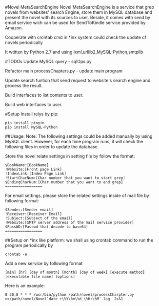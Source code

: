 #Novel MetaSearchEngine
Novel MetaSearchEngine is a service that grep novels from websites' search Engine, store them in MySQL database  and present the novel with its sources to user. Beside, it comes with send by email service wich can be used for SendToKindle service provided by Amazon.

Cooperate with crontab cmd in *inx system could check the update of novels periodically

It wtitten by Python 2.7 and using lxml,urllib2,MySQL-Python,smtplib

#TODOs
Update MySQL query - sqlOps.py

Refactor main processChapters.py - update main program

Update search funtion that send request to website's search engine and process the result.

Build interfaces to list contents to user.

Build web interfaces to user.

#Setup
Install relys by pip:

	pip install pinyin
	pip install MySQL-Python

##Usage:
Note: The following settings could be added manually by using MySQL client. However, for each time program runs, it will check the following files in order to update the database. 

Store the novel relate settings in setting file by follow the format:
	
	$BookName:[BookName]
	!Website:[Front page Link]
	!IndexLink:[Index Page Link]
	!StartCharNum:[Char number that you want to start grep]
	$EndingCharNum:[Char number that you want to end grep]
	=================
	
For email settings, please store the related settings inside of mail file by following format:

	$Sender:[Sender email]
	!Receiver:[Receiver Email]
	!Subject:[Subject of the email]
	!Website:[SMTP server address of the mail service provider]
	$PassWD:[Passwd that decode to base64]
	=================
	
##Setup on *inx like platform:
we shall using crontab command to run the program periodically by

	crontab -e 

Add a new service by following format

	[min] [hr] [day of month] [month] [day of week] [execute method] [executable file name] [options]

Here is an example:

	0 20,8 * * * /usr/bin/python /path/novel/processCharpter.py >>/path/novel/Novel`date +\%Y\%m\%d_\%H:\%M`.log  2>&1
